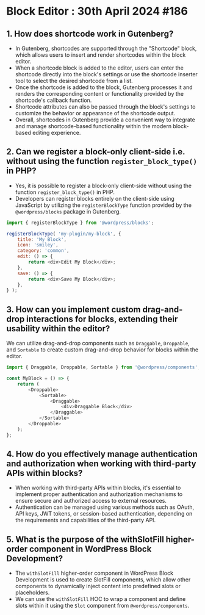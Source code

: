 # Block Editor : 30th April 2024 #186

## 1. How does shortcode work in Gutenberg?
- In Gutenberg, shortcodes are supported through the "Shortcode" block, which allows users to insert and render shortcodes within the block editor.
- When a shortcode block is added to the editor, users can enter the shortcode directly into the block's settings or use the shortcode inserter tool to select the desired shortcode from a list.
- Once the shortcode is added to the block, Gutenberg processes it and renders the corresponding content or functionality provided by the shortcode's callback function.
- Shortcode attributes can also be passed through the block's settings to customize the behavior or appearance of the shortcode output.
- Overall, shortcodes in Gutenberg provide a convenient way to integrate and manage shortcode-based functionality within the modern block-based editing experience.
## 2. Can we register a block-only client-side i.e. without using the function `register_block_type()` in PHP?
- Yes, it is possible to register a block-only client-side without using the function `register_block_type()` in PHP.
- Developers can register blocks entirely on the client-side using JavaScript by utilizing the `registerBlockType` function provided by the `@wordpress/blocks` package in Gutenberg.

```js
import { registerBlockType } from '@wordpress/blocks';

registerBlockType( 'my-plugin/my-block', {
    title: 'My Block',
    icon: 'smiley',
    category: 'common',
    edit: () => {
        return <div>Edit My Block</div>;
    },
    save: () => {
        return <div>Save My Block</div>;
    },
} );

```
## 3. How can you implement custom drag-and-drop interactions for blocks, extending their usability within the editor?
We can utilize drag-and-drop components such as `Draggable`, `Droppable`, and `Sortable` to create custom drag-and-drop behavior for blocks within the editor.
```js
import { Draggable, Droppable, Sortable } from '@wordpress/components';

const MyBlock = () => {
    return (
        <Droppable>
            <Sortable>
                <Draggable>
                    <div>Draggable Block</div>
                </Draggable>
            </Sortable>
        </Droppable>
    );
};

```
## 4. How do you effectively manage authentication and authorization when working with third-party APIs within blocks?
- When working with third-party APIs within blocks, it's essential to implement proper authentication and authorization mechanisms to ensure secure and authorized access to external resources.
- Authentication can be managed using various methods such as OAuth, API keys, JWT tokens, or session-based authentication, depending on the requirements and capabilities of the third-party API.
## 5. What is the purpose of the withSlotFill higher-order component in WordPress Block Development?
- The `withSlotFill` higher-order component in WordPress Block Development is used to create SlotFill components, which allow other components to dynamically inject content into predefined slots or placeholders.
- We can use the `withSlotFill` HOC to wrap a component and define slots within it using the `Slot` component from `@wordpress/components`.